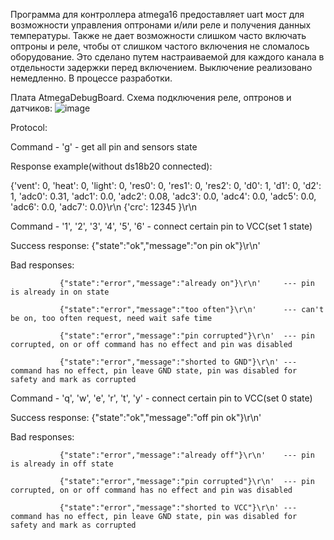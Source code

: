 Программа для контроллера atmega16 предоставляет uart мост для возможности управления
оптронами и/или реле и получения данных температуры. Также не дает возможности слишком часто 
включать оптроны и реле, чтобы от слишком частого включения не сломалось оборудование. Это сделано
путем настраиваемой для каждого канала в отдельности задержки перед включением. Выключение реализовано немедленно.
В процессе разработки. 

Плата AtmegaDebugBoard. Схема подключения реле, оптронов и датчиков:
![image](https://github.com/user-attachments/assets/4167a024-93a4-4a80-b9a8-e8c8163609b1)

Protocol:

Command  - 'g' - get all pin and sensors state

Response example(without ds18b20 connected): 

{'vent': 0, 'heat': 0, 'light': 0, 'res0': 0, 'res1': 0, 'res2': 0, 'd0': 1, 'd1': 0, 'd2': 1, 'adc0': 0.31, 'adc1': 0.0, 'adc2': 0.08, 'adc3': 0.0, 'adc4': 0.0, 'adc5': 0.0, 'adc6': 0.0, 'adc7': 0.0}\r\n
{'crc': 12345 }\r\n

Command - '1', '2', '3', '4', '5', '6' - connect certain pin to VCC(set 1 state)

Success response: {"state":"ok","message":"on pin ok"}\r\n'

Bad responses:

               {"state":"error","message":"already on"}\r\n'     --- pin is already in on state
               
               {"state":"error","message":"too often"}\r\n'      --- can't be on, too often request, need wait safe time 
               
               {"state":"error","message":"pin corrupted"}\r\n'  --- pin corrupted, on or off command has no effect and pin was disabled
               
               {"state":"error","message":"shorted to GND"}\r\n' --- command has no effect, pin leave GND state, pin was disabled for safety and mark as corrupted
               

Command - 'q', 'w', 'e', 'r', 't', 'y' - connect certain pin to VCC(set 0 state)

Success response: {"state":"ok","message":"off pin ok"}\r\n'

Bad responses:     

               {"state":"error","message":"already off"}\r\n'    --- pin is already in off state
               
               {"state":"error","message":"pin corrupted"}\r\n'  --- pin corrupted, on or off command has no effect and pin was disabled
               
               {"state":"error","message":"shorted to VCC"}\r\n' --- command has no effect, pin leave GND state, pin was disabled for safety and mark as corrupted
